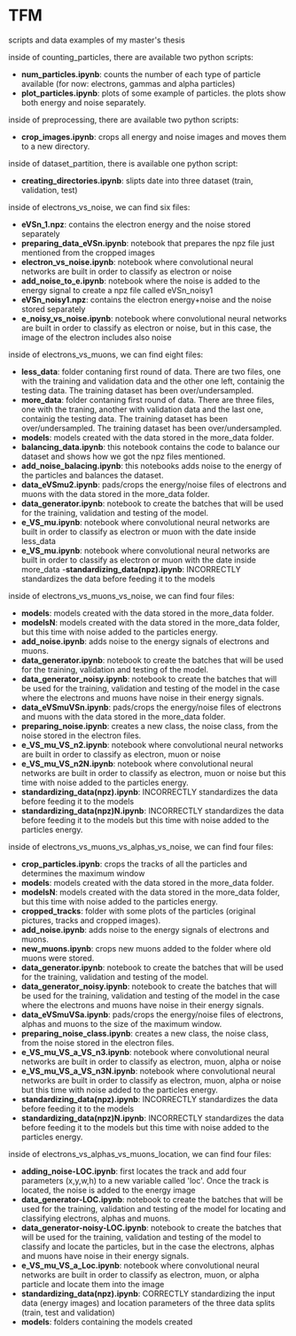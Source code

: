 # TFM
scripts and data examples of my master's thesis

inside of counting_particles, there are available two python scripts:
- **num_particles.ipynb**: counts the number of each type of particle available (for now: electrons, gammas and alpha particles)
- **plot_particles.ipynb**: plots of some example of particles. the plots show both energy and noise separately. 

inside of preprocessing, there are available two python scripts:
- **crop_images.ipynb**: crops all energy and noise images and moves them to a new directory.

inside of dataset_partition, there is available one python script:
- **creating_directories.ipynb**: slipts date into three dataset (train, validation, test)

inside of electrons_vs_noise, we can find six files:
- **eVSn_1.npz**: contains the electron energy and the noise stored separately
- **preparing_data_eVSn.ipynb**: notebook that prepares the npz file just mentioned from the cropped images
- **electron_vs_noise.ipynb**: notebook where convolutional neural networks are built in order to classify as electron or noise
- **add_noise_to_e.ipynb**: notebook where the noise is added to the energy signal to create a npz file called eVSn_noisy1
- **eVSn_noisy1.npz**: contains the electron energy+noise and the noise stored separately
- **e_noisy_vs_noise.ipynb**: notebook where convolutional neural networks are built in order to classify as electron or noise, but in this case, the image of the electron includes also noise

inside of electrons_vs_muons, we can find eight files:
- **less_data**: folder contaning first round of data. There are two files, one with the training and validation data and the other one left, containig the testing data. The training dataset has been over/undersampled.
- **more_data**: folder contaning first round of data. There are three files, one with the traning, another with validation data and the last one, containig the testing data. The training dataset has been over/undersampled. The training dataset has been over/undersampled.
- **models**: models created with the data stored in the more_data folder.
- **balancing_data.ipynb**: this notebook contains the code to balance our dataset and shows how we got the npz files mentioned.
- **add_noise_balacing.ipynb**: this notebooks adds noise to the energy of the particles and balances the dataset.
- **data_eVSmu2.ipynb**: pads/crops the energy/noise files of electrons and muons with the data stored in the more_data folder.
- **data_generator.ipynb**: notebook to create the batches that will be used for the training, validation and testing of the model.
- **e_VS_mu.ipynb**: notebook where convolutional neural networks are built in order to classify as electron or muon with the date inside less_data
- **e_VS_mu.ipynb**: notebook where convolutional neural networks are built in order to classify as electron or muon with the date inside more_data
-**standardizing_data(npz).ipynb**: INCORRECTLY standardizes the data before feeding it to the models

inside of electrons_vs_muons_vs_noise, we can find four files:
- **models**: models created with the data stored in the more_data folder.
- **modelsN**: models created with the data stored in the more_data folder, but this time with noise added to the particles energy.
- **add_noise.ipynb**: adds noise to the energy signals of electrons and muons.
- **data_generator.ipynb**: notebook to create the batches that will be used for the training, validation and testing of the model.
- **data_generator_noisy.ipynb**: notebook to create the batches that will be used for the training, validation and testing of the model in the case where the electrons and muons have noise in their energy signals.
- **data_eVSmuVSn.ipynb**: pads/crops the energy/noise files of electrons and muons with the data stored in the more_data folder.
- **preparing_noise.ipynb**: creates a new class, the noise class, from the noise stored in the electron files.
- **e_VS_mu_VS_n2.ipynb**: notebook where convolutional neural networks are built in order to classify as electron, muon or noise
- **e_VS_mu_VS_n2N.ipynb**: notebook where convolutional neural networks are built in order to classify as electron, muon or noise but this time with noise added to the particles energy.
- **standardizing_data(npz).ipynb**: INCORRECTLY standardizes the data before feeding it to the models
- **standardizing_data(npz)N.ipynb**: INCORRECTLY standardizes the data before feeding it to the models but this time with noise added to the particles energy.


inside of electrons_vs_muons_vs_alphas_vs_noise, we can find four files:
- **crop_particles.ipynb**: crops the tracks of all the particles and determines the maximum window
- **models**: models created with the data stored in the more_data folder.
- **modelsN**: models created with the data stored in the more_data folder, but this time with noise added to the particles energy.
- **cropped_tracks**: folder with some plots of the particles (original pictures, tracks and cropped images).
- **add_noise.ipynb**: adds noise to the energy signals of electrons and muons.
- **new_muons.ipynb**: crops new muons added to the folder where old muons were stored.
- **data_generator.ipynb**: notebook to create the batches that will be used for the training, validation and testing of the model.
- **data_generator_noisy.ipynb**: notebook to create the batches that will be used for the training, validation and testing of the model in the case where the electrons and muons have noise in their energy signals.
- **data_eVSmuVSa.ipynb**: pads/crops the energy/noise files of electrons, alphas and muons to the size of the maximum window.
- **preparing_noise_class.ipynb**: creates a new class, the noise class, from the noise stored in the electron files.
- **e_VS_mu_VS_a_VS_n3.ipynb**: notebook where convolutional neural networks are built in order to classify as electron, muon, alpha or noise
- **e_VS_mu_VS_a_VS_n3N.ipynb**: notebook where convolutional neural networks are built in order to classify as electron, muon, alpha or noise but this time with noise added to the particles energy.
- **standardizing_data(npz).ipynb**: INCORRECTLY standardizes the data before feeding it to the models
- **standardizing_data(npz)N.ipynb**: INCORRECTLY standardizes the data before feeding it to the models but this time with noise added to the particles energy.

inside of electrons_vs_alphas_vs_muons_location, we can find four files:
- **adding_noise-LOC.ipynb**: first locates the track and add four parameters (x,y,w,h) to a new variable called 'loc'. Once the track is located, the noise is added to the energy image
- **data_generator-LOC.ipynb**: notebook to create the batches that will be used for the training, validation and testing of the model for locating and classifying electrons, alphas and muons.
- **data_generator-noisy-LOC.ipynb**: notebook to create the batches that will be used for the training, validation and testing of the model to classify and locate the particles, but in the case the electrons, alphas and muons have noise in their energy signals.
- **e_VS_mu_VS_a_Loc.ipynb**: notebook where convolutional neural networks are built in order to classify as electron, muon, or alpha particle and locate them into the image
- **standardizing_data(npz).ipynb**: CORRECTLY standardizing the input data (energy images) and location parameters of the three data splits (train, test and validation)
- **models**: folders containing the models created
